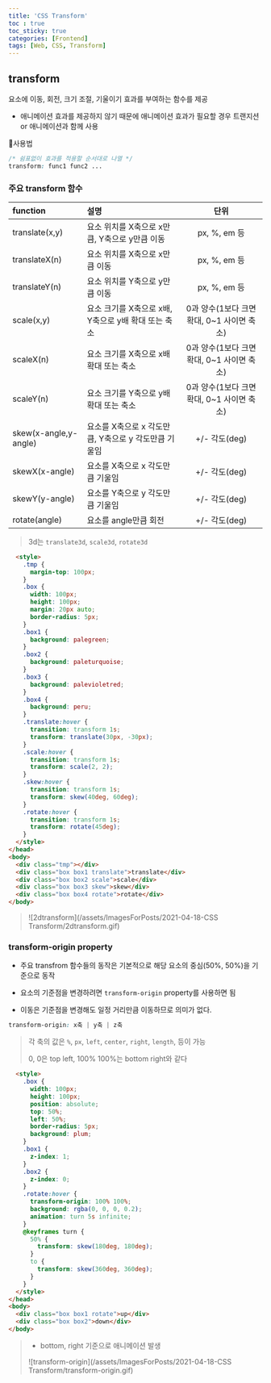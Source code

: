 ```yaml
---
title: 'CSS Transform'
toc : true
toc_sticky: true
categories: [Frontend]
tags: [Web, CSS, Transform]
---
```




## transform

요소에 이동, 회전, 크기 조절, 기울이기 효과를 부여하는 함수를 제공

- 애니메이션 효과를 제공하지 않기 때문에 애니메이션 효과가 필요할 경우 트랜지션 or 애니메이션과 함께 사용



🔱사용법

```CSS
/* 쉼표없이 효과를 적용할 순서대로 나열 */
transform: func1 func2 ...
```



### 주요 transform 함수

| function              | 설명                                                 |                    단위                    |
| :-------------------- | :--------------------------------------------------- | :----------------------------------------: |
| translate(x,y)        | 요소 위치를 X축으로 x만큼, Y축으로 y만큼 이동        |                px, %, em 등                |
| translateX(n)         | 요소 위치를 X축으로 x만큼 이동                       |                px, %, em 등                |
| translateY(n)         | 요소 위치를 Y축으로 y만큼 이동                       |                px, %, em 등                |
| scale(x,y)            | 요소 크기를 X축으로 x배, Y축으로 y배 확대 또는 축소  | 0과 양수(1보다 크면 확대, 0~1 사이면 축소) |
| scaleX(n)             | 요소 크기를 X축으로 x배 확대 또는 축소               | 0과 양수(1보다 크면 확대, 0~1 사이면 축소) |
| scaleY(n)             | 요소 크기를 Y축으로 y배 확대 또는 축소               | 0과 양수(1보다 크면 확대, 0~1 사이면 축소) |
| skew(x-angle,y-angle) | 요소를 X축으로 x 각도만큼, Y축으로 y 각도만큼 기울임 |               +/- 각도(deg)                |
| skewX(x-angle)        | 요소를 X축으로 x 각도만큼 기울임                     |               +/- 각도(deg)                |
| skewY(y-angle)        | 요소를 Y축으로 y 각도만큼 기울임                     |               +/- 각도(deg)                |
| rotate(angle)         | 요소를 angle만큼 회전                                |               +/- 각도(deg)                |

> 3d는 `translate3d`, `scale3d`, `rotate3d`





```html
  <style>
    .tmp {
      margin-top: 100px;
    }
    .box {
      width: 100px;
      height: 100px;
      margin: 20px auto;
      border-radius: 5px;
    }
    .box1 {
      background: palegreen;
    }
    .box2 {
      background: paleturquoise;
    }
    .box3 {
      background: palevioletred;
    }
    .box4 {
      background: peru;
    }
    .translate:hover {
      transition: transform 1s;
      transform: translate(30px, -30px);
    }
    .scale:hover {
      transition: transform 1s;
      transform: scale(2, 2);
    }
    .skew:hover {
      transition: transform 1s;
      transform: skew(40deg, 60deg);
    }
    .rotate:hover {
      transition: transform 1s;
      transform: rotate(45deg);
    }
  </style>
</head>
<body>
  <div class="tmp"></div>
  <div class="box box1 translate">translate</div>
  <div class="box box2 scale">scale</div>
  <div class="box box3 skew">skew</div>
  <div class="box box4 rotate">rotate</div>
</body>
```

> ![2dtransform](/assets/ImagesForPosts/2021-04-18-CSS Transform/2dtransform.gif)









### transform-origin property

- 주요 transfrom 함수들의 동작은 기본적으로 해당 요소의 중심(50%, 50%)을 기준으로 동작

- 요소의 기준점을 변경하려면 `transform-origin` property를 사용하면 됨
- 이동은 기준점을 변경해도 일정 거리만큼 이동하므로 의미가 없다.

```css
transform-origin: x축 | y축 | z축
```

> 각 축의 값은 `%`, `px`, `left`, `center`, `right`, `length`,  등이 가능
>
> 0, 0은 top left, 100% 100%는 bottom right와 같다



```html
  <style>
    .box {
      width: 100px;
      height: 100px;
      position: absolute;
      top: 50%;
      left: 50%;
      border-radius: 5px;
      background: plum;
    }
    .box1 {
      z-index: 1;
    }
    .box2 {
      z-index: 0;
    }
    .rotate:hover {
      transform-origin: 100% 100%;
      background: rgba(0, 0, 0, 0.2);
      animation: turn 5s infinite;
    }
    @keyframes turn {
      50% {
        transform: skew(180deg, 180deg);
      }
      to {
        transform: skew(360deg, 360deg);
      }
    }
  </style>
</head>
<body>
  <div class="box box1 rotate">up</div>
  <div class="box box2">down</div>
</body>
```

> - bottom, right 기준으로 애니메이션 발생
>
> ![transform-origin](/assets/ImagesForPosts/2021-04-18-CSS Transform/transform-origin.gif)
